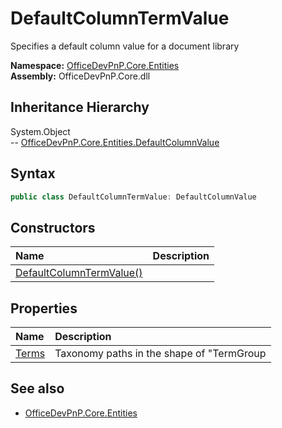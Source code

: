 # DefaultColumnTermValue
Specifies a default column value for a document library  

**Namespace:** [OfficeDevPnP.Core.Entities](OfficeDevPnP.Core.Entities.md)  
**Assembly:** OfficeDevPnP.Core.dll  
## Inheritance Hierarchy
System.Object  
-- [OfficeDevPnP.Core.Entities.DefaultColumnValue](OfficeDevPnP.Core.Entities.DefaultColumnValue.md)
## Syntax
```C#
public class DefaultColumnTermValue: DefaultColumnValue
```
## Constructors
|**Name**|**Description**|
|:-----|:-----|
| [DefaultColumnTermValue()](OfficeDevPnP.Core.Entities.DefaultColumnTermValue.ctor1.md) | 
## Properties
|**Name**|**Description**|
|:-----|:-----|
| [Terms](OfficeDevPnP.Core.Entities.DefaultColumnTermValue.Terms.md) | Taxonomy paths in the shape of "TermGroup|TermSet|Term"
## See also
- [OfficeDevPnP.Core.Entities](OfficeDevPnP.Core.Entities.md)
